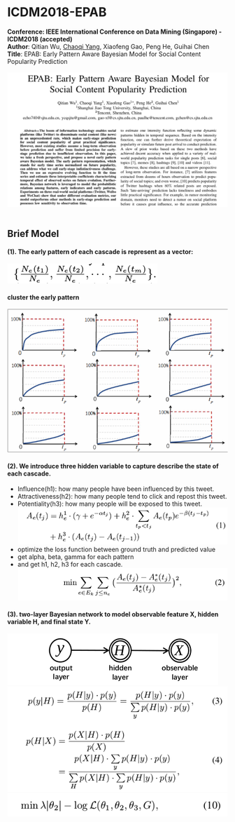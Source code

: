 # ICDM2018-EPAB
<strong>Conference: IEEE International Conference on Data Mining (Singapore) - ICDM2018 (accepted)</strong><br>
<strong>Author</strong>: Qitian Wu, <a href="http://chaoqiyang.com">Chaoqi Yang</a>, Xiaofeng Gao, Peng He, Guihai Chen<br>
<strong>Title</strong>: EPAB: Early Pattern Aware Bayesian Model for Social Content Popularity Prediction<br><br>
<img src="ICDM_cover.png"><br><br>
## Brief Model
#### (1). The early pattern of each cascade is represent as a vector:<br>
<img src="formula1.png"><br>
#### cluster the early pattern
<img src="pattern.png"><br>
#### (2). We introduce three hidden variable to capture describe the state of each cascade.<br>
- Influence(h1): how many people have been influenced by this tweet.
- Attractiveness(h2): how many people tend to click and repost this tweet.
- Potentiality(h3): how many people will be exposed to this tweet.
<img src="formula2.png"><br>
- optimize the loss function between ground truth and predicted value
- get alpha, beta, gamma for each pattern
- and get h1, h2, h3 for each cascade.
<img src="formula3.png"><br>
#### (3). two-layer Bayesian network to model observable feature X, hidden variable H, and final state Y.
<img src="formula4.png">
<img src="formula5.png">
<img src="formula6.png">
